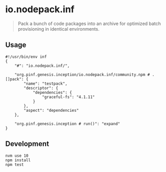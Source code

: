 io.nodepack.inf
===============

> Pack a bunch of code packages into an archive for optimized batch provisioning in identical environments.


Usage
-----

```
#!/usr/bin/env inf
{
    "#": "io.nodepack.inf/",

    "org.pinf.genesis.inception/io.nodepack.inf/community.npm # .[]pack": {
        "name": "testpack",
        "descriptor": {
            "dependencies": {
                "graceful-fs": "4.1.11"
            }
        },
        "aspect": "dependencies"
    },

    "org.pinf.genesis.inception # run()": "expand"
}
```


Development
-----------

    nvm use 10
    npm install
    npm test
